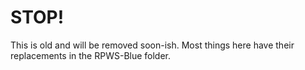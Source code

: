 # STOP!

This is old and will be removed soon-ish. Most things here have their replacements in the RPWS-Blue folder.